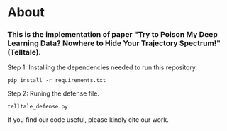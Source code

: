 # About
### This is the implementation of paper "Try to Poison My Deep Learning Data? Nowhere to Hide Your Trajectory Spectrum!"(Telltale). 
Step 1: Installing the dependencies needed to run this repository.
```
pip install -r requirements.txt
```
Step 2: Runing the defense file.
```
telltale_defense.py
```
If you find our code useful, please kindly cite our work.
```
```
